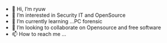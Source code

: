 - 👋 Hi, I’m ryuw
- 👀 I’m interested in Security IT and OpenSource
- 🌱 I’m currently learning ...PC forensic
- 💞️ I’m looking to collaborate on Opensource and free software
- 📫 How to reach me ...

<!---
fabiocarlettiryuw/fabiocarlettiryuw is a ✨ special ✨ repository because its `README.md` (this file) appears on your GitHub profile.
You can click the Preview link to take a look at your changes.
--->
